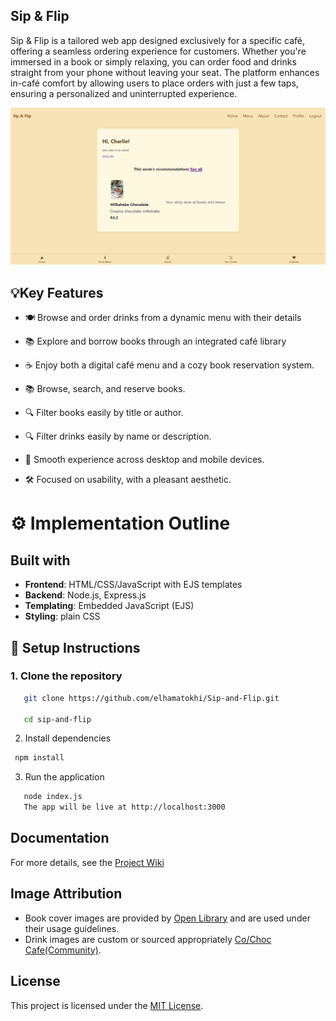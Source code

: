 ## Sip & Flip

Sip & Flip is a tailored web app designed exclusively for a specific café, offering a seamless ordering experience for customers. Whether you're immersed in a book or simply relaxing, you can order food and drinks straight from your phone without leaving your seat. The platform enhances in-café comfort by allowing users to place orders with just a few taps, ensuring a personalized and uninterrupted experience.

![screenshot](./Server/public/Images/screenshot.png)

## 💡Key Features

- 🍽 Browse and order drinks from a dynamic menu with their details

- 📚 Explore and borrow books through an integrated café library

- ☕ Enjoy both a digital café menu and a cozy book reservation system.

- 📚 Browse, search, and reserve books.

- 🔍 Filter books easily by title or author.

- 🔍 Filter drinks easily by name or description.

- 📱 Smooth experience across desktop and mobile devices.

- 🛠 Focused on usability, with a pleasant aesthetic.

# ⚙️ Implementation Outline

## Built with

- **Frontend**: HTML/CSS/JavaScript with EJS templates
- **Backend**: Node.js, Express.js
- **Templating**: Embedded JavaScript (EJS)
- **Styling**: plain CSS

## 🚀 Setup Instructions

### 1. Clone the repository

```bash
   git clone https://github.com/elhamatokhi/Sip-and-Flip.git

   cd sip-and-flip
```

2. Install dependencies

```bash
 npm install
```

3. Run the application

```bash
   node index.js
   The app will be live at http://localhost:3000
```

## Documentation

For more details, see the [Project Wiki](https://github.com/elhamatokhi/Sip-and-Flip/wiki)

## Image Attribution

- Book cover images are provided by [Open Library](https://openlibrary.org/developers/api) and are used under their usage guidelines.
- Drink images are custom or sourced appropriately [Co/Choc Cafe(Community)](https://www.figma.com/design/8A9mNCcVfKujV0qhss1QL7/Co-Choc-Cafe--Community-?node-id=79-818&p=f&t=YlkMrHr4OTZAOss1-0).

## License

This project is licensed under the [MIT License](https://mit-license.org/).
